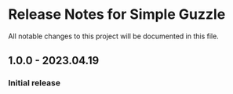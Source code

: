 # Release Notes for Simple Guzzle

All notable changes to this project will be documented in this file.

## 1.0.0 - 2023.04.19
### Initial release
